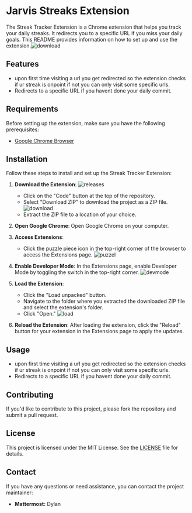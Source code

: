 # Jarvis Streaks Extension

The Streak Tracker Extension is a Chrome extension that helps you track your daily streaks. It redirects you to a specific URL if you miss your daily goals. This README provides information on how to set up and use the extension.![download](https://github.com/Dylan-Kuiper/jarvis-streaks/assets/83163353/7d877eb4-de22-49bb-867f-729e8c4d2a1d)


## Features

- upon first time visiting a url you get redirected so the extension checks if ur streak is onpoint if not you can only visit some specific urls.
- Redirects to a specific URL if you havent done your daily commit.

## Requirements

Before setting up the extension, make sure you have the following prerequisites:

- [Google Chrome Browser](https://www.google.com/chrome/)

## Installation

Follow these steps to install and set up the Streak Tracker Extension:

1. **Download the Extension**:
   ![releases](https://github.com/Dylan-Kuiper/jarvis-streaks/assets/83163353/66e4b698-9710-4144-b6aa-ac79ea3b5c33)
   - Click on the "Code" button at the top of the repository.
   - Select "Download ZIP" to download the project as a ZIP file.
   ![download](https://github.com/Dylan-Kuiper/jarvis-streaks/assets/83163353/a00fa490-5793-4996-a803-781645de0b0a)
   - Extract the ZIP file to a location of your choice.

3. **Open Google Chrome**:
   Open Google Chrome on your computer.

4. **Access Extensions**:
   - Click the puzzle piece icon in the top-right corner of the browser to access the Extensions page.
     ![puzzel](https://github.com/Dylan-Kuiper/jarvis-streaks/assets/83163353/38f2e38d-e95f-42dd-8596-3ab450c95832)

5. **Enable Developer Mode**:
   In the Extensions page, enable Developer Mode by toggling the switch in the top-right corner.
![devmode](https://github.com/Dylan-Kuiper/jarvis-streaks/assets/83163353/6461a34f-9042-4253-968d-5721769c8f09)

7. **Load the Extension**:
   - Click the "Load unpacked" button.
   - Navigate to the folder where you extracted the downloaded ZIP file and select the extension's folder.
   - Click "Open."
![load](https://github.com/Dylan-Kuiper/jarvis-streaks/assets/83163353/3b1a2d52-a586-4ff6-bc06-d1e0e60c2631)


8. **Reload the Extension**:
   After loading the extension, click the "Reload" button for your extension in the Extensions page to apply the updates.

## Usage

- upon first time visiting a url you get redirected so the extension checks if ur streak is onpoint if not you can only visit some specific urls.
- Redirects to a specific URL if you havent done your daily commit.

## Contributing

If you'd like to contribute to this project, please fork the repository and submit a pull request.

## License

This project is licensed under the MIT License. See the [LICENSE](LICENSE) file for details.

## Contact

If you have any questions or need assistance, you can contact the project maintainer:

- **Mattermost:** Dylan
